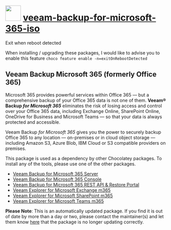 # <img src="https://cdn.jsdelivr.net/gh/mkevenaar/chocolatey-packages@01ea45baf7311daa91660b5b333acf26aabe9eab/icons/veeam-backup-for-microsoft-365-iso.png" width="48" height="48"/> [veeam-backup-for-microsoft-365-iso](https://community.chocolatey.org/packages/veeam-backup-for-microsoft-365-iso)

Exit when reboot detected

When installing / upgrading these packages, I would like to advise you to enable this feature `choco feature enable -n=exitOnRebootDetected`

## Veeam Backup Microsoft 365 (formerly Office 365)

Microsoft 365 provides powerful services within Office 365 — but a comprehensive backup of your Office 365 data is not one of them. **Veeam® Backup _for Microsoft 365_** eliminates the risk of losing access and control over your Office 365 data, including Exchange Online, SharePoint Online, OneDrive for Business and Microsoft Teams — so that your data is always protected and accessible.

Veeam Backup _for Microsoft 365_ gives you the power to securely backup Office 365 to any location — on-premises or in cloud object storage — including Amazon S3, Azure Blob, IBM Cloud or S3 compatible providers on premises.

This package is used as a dependency by other Chocolatey packages. To install any of the tools, please use one of the other packages.

- [Veeam Backup for Microsoft 365 Server](https://community.chocolatey.org/packages/veeam-backup-for-microsoft-365-server)
- [Veeam Backup for Microsoft 365 Console](https://community.chocolatey.org/packages/veeam-backup-for-microsoft-365-console)
- [Veeam Backup for Microsoft 365 REST API & Restore Portal](https://community.chocolatey.org/packages/veeam-backup-for-microsoft-365-rest-api)
- [Veeam Explorer for Microsoft Exchange m365](https://community.chocolatey.org/packages/veeam-explorer-for-microsoft-exchange-microsoft-365)
- [Veeam Explorer for Microsoft SharePoint m365](https://community.chocolatey.org/packages/veeam-explorer-for-microsoft-sharepoint-microsoft-365)
- [Veeam Explorer for Microsoft Teams m365](https://community.chocolatey.org/packages/veeam-explorer-for-microsoft-teams-microsoft-365)

**Please Note**: This is an automatically updated package. If you find it is
out of date by more than a day or two, please contact the maintainer(s) and
let them know [here](https://github.com/mkevenaar/chocolatey-packages/issues) that the package is no longer updating correctly.
